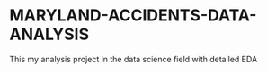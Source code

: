 # MARYLAND-ACCIDENTS-DATA-ANALYSIS
This my analysis project in the data science field with detailed EDA
